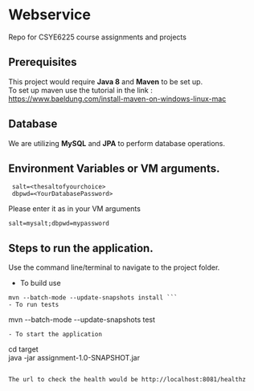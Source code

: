
# Webservice
Repo for CSYE6225 course assignments and projects
## Prerequisites
This project would require **Java 8** and **Maven** to be set up.  
To set up maven use the tutorial in the link : https://www.baeldung.com/install-maven-on-windows-linux-mac

## Database
We are utilizing  **MySQL** and **JPA** to perform database operations.

## Environment Variables or VM arguments.
	 salt=<thesaltofyourchoice>
	 dbpwd=<YourDatabasePassword>
Please enter it as in your VM arguments
````
salt=mysalt;dbpwd=mypassword
````


## Steps to run the application.
Use the command line/terminal to navigate to the project folder.

- To build use
```  
mvn --batch-mode --update-snapshots install ```  
- To run tests  
```  
mvn --batch-mode --update-snapshots test
```  
- To start the application  
```  
cd target  
java -jar assignment-1.0-SNAPSHOT.jar
```  
  
The url to check the health would be http://localhost:8081/healthz
